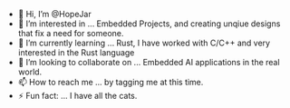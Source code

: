 - 👋 Hi, I’m @HopeJar
- 👀 I’m interested in ... Embedded Projects, and creating unqiue designs that fix a need for someone.
- 🌱 I’m currently learning ... Rust, I have worked with C/C++ and very interested in the Rust language
- 💞️ I’m looking to collaborate on ... Embedded AI applications in the real world.
- 📫 How to reach me ... by tagging me at this time.
- ⚡ Fun fact: ... I have all the cats.

<!---
HopeJar/HopeJar is a ✨ special ✨ repository because its `README.md` (this file) appears on your GitHub profile.
You can click the Preview link to take a look at your changes.
--->
